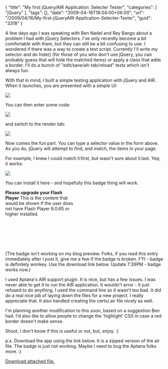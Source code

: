 {
	"title": "My first jQuery/AIR Application: Selecter Tester",
	"categories": [
		"jQuery"
	],
	"tags": [],
	"date": "2009-04-16T18:04:00+06:00",
	"url": "/2009/04/16/My-first-jQueryAIR-Application-Selecter-Tester",
	"guid": "3318"
}

A few days ago I was speaking with Ben Nadel and Rey Bango about a problem I had with jQuery Selectors. I've only recently become a bit comfortable with them, but they can still be a bit confusing to use. I wondered if there was a way to create a test script. Currently I'll write my selector and do hide() (for those of you who don't use jQuery, you can probably guess that will hide the matched items) or apply a class that adds a border. I'll do a bunch of "edit/save/alt-tab/reload" tests which isn't always fun.

With that in mind, I built a simple testing application with jQuery and AIR. When it launches, you are presented with a simple UI:

<img src="http://static.raymondcamden.com/images//Picture 151.png">

You can then enter some code:

<img src="http://static.raymondcamden.com/images/cfjedi//Picture 231.png">

and switch to the render tab:

<img src="http://static.raymondcamden.com/images/cfjedi//Picture 323.png">

Now comes the fun part. You can type a selector value in the form above. As you do, jQuery will attempt to find, and match, the items in your page. 

For example, I knew I could match li:first, but wasn't sure about li:last. Yep, it works:

<img src="http://static.raymondcamden.com/images/cfjedi//Picture 48.png">

You can install it here - and hopefully this badge thing will work.

<script type="text/javascript" src="/js/badge/swfobject.js"></script>

<div id="flashcontent" style="width:215px; height:180px; ">
<strong>Please upgrade your Flash Player</strong>
This is the content that would be shown if the user does not have Flash Player 6.0.65 or higher installed.
</div>

<script type="text/javascript">
var so = new SWFObject("/js/badge/AIRInstallBadge.swf", "Badge", "215", "180", "9.0.115", "#FFFFFF");
	so.addVariable("airversion", "1.5");
	so.addVariable("appname", "jQuery Selector Tester");
	so.addVariable("appurl", "http://www.coldfusionjedi.com/downloads/jst.air");
	so.addVariable("appid", "com.adobe.example.jQuerySelectorTester");
	so.addVariable("image", "/js/badge/DemoImage.jpg");
	so.addVariable("hidehelp", "false");
	so.addVariable("skiptransition", "false");
	so.addVariable("appversion", "1.0");
	so.addVariable("backgroundColor", "#FFFFFF");
	so.write('flashcontent');
</script>

(The badge isn't working on my blog preview. Folks, if you read this entry immediately after I post it, give me a few if the badge is broken. FYI - badge is definitely wonkey. Use the download link below. Update 7:39PM - badge works now.)

I used Aptana's AIR support plugin. It is nice, but has a few issues. I was never able to get it to run the AIR application. It wouldn't error - it just refused to do anything. I used the command line so it wasn't too bad. It did do a real nice job of laying down the files for a new project. I really appreciate that. It also handled creating the certs/.air file nicely as well. 

I'm planning another modification to this soon, based on a suggestion Ben had. I'd also like to allow people to change the 'highlight' CSS in case a red border doesn't make sense. 

Shoot, I don't know if this is useful or not, but, enjoy. :)

p.s. Download the app using the link below. It is a zipped version of the air file. The badge is just not working. Maybe I need to bug the Aptana folks more. :)<p><a href='enclosures/E%3A%5Chosts%5Cwww%2Ecoldfusionjedi%2Ecom%5Cenclosures%2FjQuery%20Selector%20Tester%2Eair%2Ezip'>Download attached file.</a></p>
